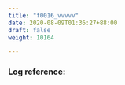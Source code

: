 ```yaml
---
title: "f0016_vvvvv"
date: 2020-08-09T01:36:27+88:00
draft: false
weight: 10164

---
```


### Log reference: <no value>

```
